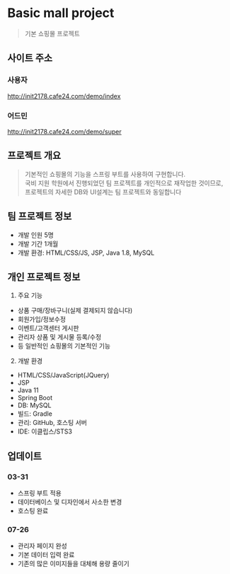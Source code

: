 # Basic mall project
> 기본 쇼핑몰 프로젝트

## 사이트 주소
### 사용자
http://init2178.cafe24.com/demo/index
### 어드민
http://init2178.cafe24.com/demo/super

## 프로젝트 개요
> 기본적인 쇼핑몰의 기능을 스프링 부트를 사용하여 구현합니다.<br>
국비 지원 학원에서 진행되었던 팀 프로젝트를 개인적으로 재작업한 것이므로, <br>
프로젝트의 자세한 DB와 UI설계는 팀 프로젝트와 동일합니다

## 팀 프로젝트 정보
- 개발 인원 5명
- 개발 기간 1개월
- 개발 환경: HTML/CSS/JS, JSP, Java 1.8, MySQL

## 개인 프로젝트 정보
1) 주요 기능
  - 상품 구매/장바구니(실제 결제되지 않습니다)
  - 회원가입/정보수정
  - 이벤트/고객센터 게시판
  - 관리자 상품 및 게시물 등록/수정
  - 등 일반적인 쇼핑몰의 기본적인 기능
2) 개발 환경
  - HTML/CSS/JavaScript(JQuery)
  - JSP
  - Java 11
  - Spring Boot
  - DB: MySQL
  - 빌드: Gradle
  - 관리: GitHub, 호스팅 서버
  - IDE: 이클립스/STS3

## 업데이트
### 03-31
  - 스프링 부트 적용
  - 데이터베이스 및 디자인에서 사소한 변경
  - 호스팅 완료
### 07-26
  - 관리자 페이지 완성
  - 기본 데이터 입력 완료
  - 기존의 많은 이미지들을 대체해 용량 줄이기

